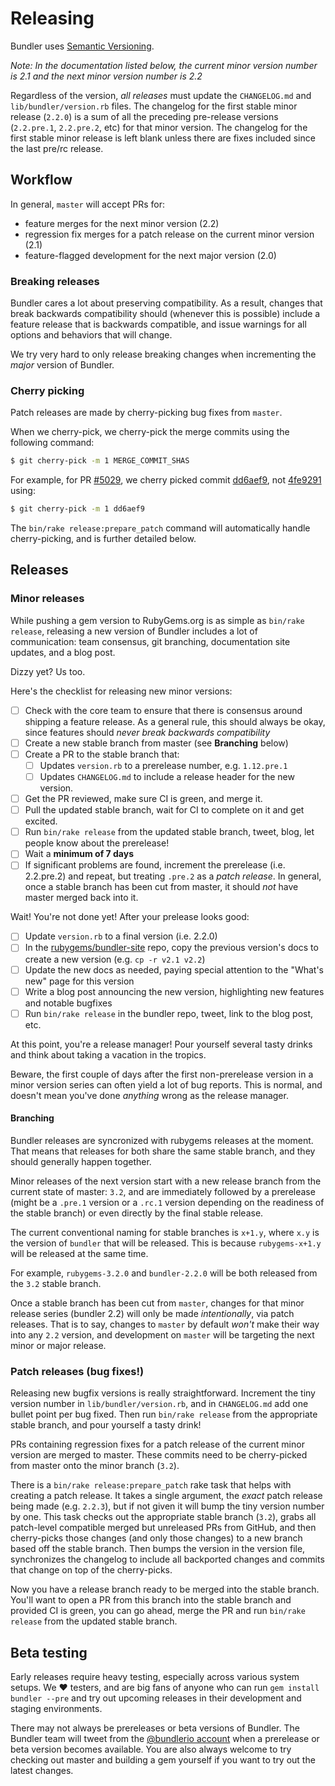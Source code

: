 # Releasing

Bundler uses [Semantic Versioning](https://semver.org/).

_Note: In the documentation listed below, the *current* minor version number is
2.1 and the *next* minor version number is 2.2_

Regardless of the version, *all releases* must update the `CHANGELOG.md` and `lib/bundler/version.rb`
files. The changelog for the first stable minor release (`2.2.0`) is a sum of all
the preceding pre-release versions (`2.2.pre.1`, `2.2.pre.2`, etc) for that
minor version. The changelog for the first stable minor release is left blank
unless there are fixes included since the last pre/rc release.

## Workflow

In general, `master` will accept PRs for:

* feature merges for the next minor version (2.2)
* regression fix merges for a patch release on the current minor version (2.1)
* feature-flagged development for the next major version (2.0)

### Breaking releases

Bundler cares a lot about preserving compatibility. As a result, changes that
break backwards compatibility should (whenever this is possible) include a feature
release that is backwards compatible, and issue warnings for all options and
behaviors that will change.

We try very hard to only release breaking changes when incrementing the _major_
version of Bundler.

### Cherry picking

Patch releases are made by cherry-picking bug fixes from `master`.

When we cherry-pick, we cherry-pick the merge commits using the following command:

```bash
$ git cherry-pick -m 1 MERGE_COMMIT_SHAS
```

For example, for PR [#5029](https://github.com/rubygems/bundler/pull/5029), we
cherry picked commit [dd6aef9](https://github.com/rubygems/bundler/commit/dd6aef97a5f2e7173f406267256a8c319d6134ab),
not [4fe9291](https://github.com/rubygems/bundler/commit/4fe92919f51e3463f0aad6fa833ab68044311f03)
using:

```bash
$ git cherry-pick -m 1 dd6aef9
```

The `bin/rake release:prepare_patch` command will automatically handle
cherry-picking, and is further detailed below.

## Releases

### Minor releases

While pushing a gem version to RubyGems.org is as simple as `bin/rake release`,
releasing a new version of Bundler includes a lot of communication: team consensus,
git branching, documentation site updates, and a blog post.

Dizzy yet? Us too.

Here's the checklist for releasing new minor versions:

* [ ] Check with the core team to ensure that there is consensus around shipping a
  feature release. As a general rule, this should always be okay, since features
  should _never break backwards compatibility_
* [ ] Create a new stable branch from master (see **Branching** below)
* [ ] Create a PR to the stable branch that:
  * [ ] Updates `version.rb` to a prerelease number, e.g. `1.12.pre.1`
  * [ ] Updates `CHANGELOG.md` to include a release header for the new version.
* [ ] Get the PR reviewed, make sure CI is green, and merge it.
* [ ] Pull the updated stable branch, wait for CI to complete on it and get excited.
* [ ] Run `bin/rake release` from the updated stable branch, tweet, blog, let people know about the prerelease!
* [ ] Wait a **minimum of 7 days**
* [ ] If significant problems are found, increment the prerelease (i.e. 2.2.pre.2)
  and repeat, but treating `.pre.2` as a _patch release_. In general, once a stable
  branch has been cut from master, it should _not_ have master merged back into it.

Wait! You're not done yet! After your prelease looks good:

* [ ] Update `version.rb` to a final version (i.e. 2.2.0)
* [ ] In the [rubygems/bundler-site](https://github.com/rubygems/bundler-site) repo,
  copy the previous version's docs to create a new version (e.g. `cp -r v2.1 v2.2`)
* [ ] Update the new docs as needed, paying special attention to the "What's new"
  page for this version
* [ ] Write a blog post announcing the new version, highlighting new features and
  notable bugfixes
* [ ] Run `bin/rake release` in the bundler repo, tweet, link to the blog post, etc.

At this point, you're a release manager! Pour yourself several tasty drinks and
think about taking a vacation in the tropics.

Beware, the first couple of days after the first non-prerelease version in a minor version
series can often yield a lot of bug reports. This is normal, and doesn't mean you've done
_anything_ wrong as the release manager.

#### Branching

Bundler releases are syncronized with rubygems releases at the moment. That
means that releases for both share the same stable branch, and they should
generally happen together.

Minor releases of the next version start with a new release branch from the
current state of master: `3.2`, and are immediately followed by a prerelease
(might be a `.pre.1` version or a `.rc.1` version depending on the readiness of
the stable branch) or even directly by the final stable release.

The current conventional naming for stable branches is `x+1.y`, where `x.y` is
the version of `bundler` that will be released. This is because `rubygems-x+1.y`
will be released at the same time.

For example, `rubygems-3.2.0` and `bundler-2.2.0` will be both released from the
`3.2` stable branch.

Once a stable branch has been cut from `master`, changes for that minor release
series (bundler 2.2) will only be made _intentionally_, via patch releases.
That is to say, changes to `master` by default _won't_ make their way into any
`2.2` version, and development on `master` will be targeting the next minor
or major release.

### Patch releases (bug fixes!)

Releasing new bugfix versions is really straightforward. Increment the tiny version
number in `lib/bundler/version.rb`, and in `CHANGELOG.md` add one bullet point
per bug fixed. Then run `bin/rake release` from the appropriate stable branch,
and pour yourself a tasty drink!

PRs containing regression fixes for a patch release of the current minor version
are merged to master. These commits need to be cherry-picked from master onto
the minor branch (`3.2`).

There is a `bin/rake release:prepare_patch` rake task that helps with creating a patch
release. It takes a single argument, the _exact_ patch release being made (e.g.
`2.2.3`), but if not given it will bump the tiny version number by one. This
task checks out the appropriate stable branch (`3.2`), grabs all patch-level
compatible merged but unreleased PRs from GitHub, and then cherry-picks those
changes (and only those changes) to a new branch based off the stable branch.
Then bumps the version in the version file, synchronizes the changelog to
include all backported changes and commits that change on top of the
cherry-picks.

Now you have a release branch ready to be merged into the stable branch. You'll
want to open a PR from this branch into the stable branch and provided CI is
green, you can go ahead, merge the PR and run `bin/rake release` from the updated
stable branch.

## Beta testing

Early releases require heavy testing, especially across various system setups.
We :heart: testers, and are big fans of anyone who can run `gem install bundler --pre`
and try out upcoming releases in their development and staging environments.

There may not always be prereleases or beta versions of Bundler.
The Bundler team will tweet from the [@bundlerio account](https://twitter.com/bundlerio)
when a prerelease or beta version becomes available. You are also always welcome to try
checking out master and building a gem yourself if you want to try out the latest changes.
